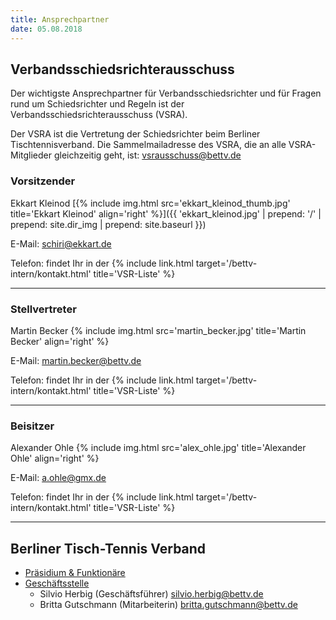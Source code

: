 ```yaml
---
title: Ansprechpartner
date: 05.08.2018
---
```


## Verbandsschiedsrichterausschuss

Der wichtigste Ansprechpartner für Verbandsschiedsrichter und für Fragen rund um Schiedsrichter und Regeln ist der Verbandsschiedsrichterausschuss (VSRA).

Der VSRA ist die Vertretung der Schiedsrichter beim Berliner Tischtennisverband. Die Sammelmailadresse des VSRA, die an alle VSRA-Mitglieder gleichzeitig geht, ist:
[vsrausschuss@bettv.de](mailto:vsrausschuss@bettv.de)

### Vorsitzender

Ekkart Kleinod [{% include img.html src='ekkart_kleinod_thumb.jpg' title='Ekkart Kleinod' align='right' %}]({{ 'ekkart_kleinod.jpg' | prepend: '/' | prepend: site.dir_img | prepend: site.baseurl }})

E-Mail: [schiri@ekkart.de](mailto:schiri@ekkart.de)

Telefon: findet Ihr in der {% include link.html target='/bettv-intern/kontakt.html' title='VSR-Liste' %}

---

### Stellvertreter

Martin Becker {% include img.html src='martin_becker.jpg' title='Martin Becker' align='right' %}

E-Mail: [martin.becker@bettv.de](mailto:martin.becker@bettv.de)

Telefon: findet Ihr in der {% include link.html target='/bettv-intern/kontakt.html' title='VSR-Liste' %}

---

### Beisitzer

Alexander Ohle {% include img.html src='alex_ohle.jpg' title='Alexander Ohle' align='right' %}

E-Mail: [a.ohle@gmx.de](mailto:a.ohle@gmx.de)

Telefon: findet Ihr in der {% include link.html target='/bettv-intern/kontakt.html' title='VSR-Liste' %}

---

## Berliner Tisch-Tennis Verband

- [Präsidium & Funktionäre](http://www.bettv.de/verband/praesidium-funktionaere/)
- [Geschäftsstelle](http://www.bettv.de/kontakt/)
	- Silvio Herbig (Geschäftsführer) [silvio.herbig@bettv.de](mailto:silvio.herbig@bettv.de)
	- Britta Gutschmann (Mitarbeiterin) [britta.gutschmann@bettv.de](mailto:britta.gutschmann@bettv.de)
